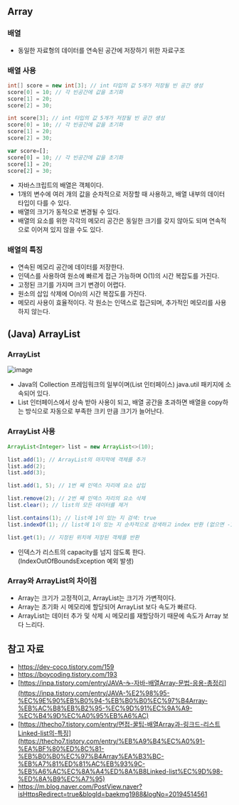 ## Array

### 배열

- 동일한 자료형의 데이터를 연속된 공간에 저장하기 위한 자료구조

### 배열 사용

```java
int[] score = new int[3]; // int 타입의 값 5개가 저장될 빈 공간 생성
score[0] = 10; // 각 빈공간에 값을 초기화
score[1] = 20;
score[2] = 30;
```

```cpp
int score[3]; // int 타입의 값 5개가 저장될 빈 공간 생성
score[0] = 10; // 각 빈공간에 값을 초기화
score[1] = 20;
score[2] = 30;
```

```jsx
var score=[];
score[0] = 10; // 각 빈공간에 값을 초기화
score[1] = 20;
score[2] = 30;
```

- 자바스크립트의 배열은 객체이다.
- 1개의 변수에 여러 개의 값을 순차적으로 저장할 때 사용하고, 배열 내부의 데이터 타입이 다를 수 있다.
- 배열의 크기가 동적으로 변경될 수 있다.
- 배열의 요소를 위한 각각의 메모리 공간은 동일한 크기를 갖지 않아도 되며 연속적으로 이어져 있지 않을 수도 있다.

### 배열의 특징

- 연속된 메모리 공간에 데이터를 저장한다.
- 인덱스를 사용하여 원소에 빠르게 접근 가능하며 O(1)의 시간 복잡도를 가진다.
- 고정된 크기를 가지며 크기 변경이 어렵다.
- 원소의 삽입 삭제에 O(n)의 시간 복잡도를 가진다.
- 메모리 사용이 효율적이다. 각 원소는 인덱스로 접근되며, 추가적인 메모리를 사용하지 않는다.

## (Java) ArrayList

### ArrayList

![image](https://github.com/kknyapple/CS-Study/assets/72698829/4d643a87-431e-4812-8337-8784fab46142)

- Java의 Collection 프레임워크의 일부이며(List 인터페이스) java.util 패키지에 소속되어 있다.
- List 인터페이스에서 상속 받아 사용이 되고, 배열 공간을 초과하면 배열을 copy하는 방식으로 자동으로 부족한 크키 만큼 크기가 늘어난다.

### ArrayList 사용

```java
ArrayList<Integer> list = new ArrayList<>(10);

list.add(1); // ArrayList의 마지막에 객체를 추가
list.add(2);
list.add(3);

list.add(1, 5); // 1번 째 인덱스 자리에 요소 삽입

list.remove(2); // 2번 째 인덱스 자리의 요소 삭제
list.clear(); // list의 모든 데이터를 제거

list.contains(1); // list에 1이 있는 지 검색: true
list.indexOf(1); // list에 1이 있는 지 순차적으로 검색하고 index 반환 (없으면 -1)

list.get(1); // 지정된 위치에 저장된 객체를 반환
```

- 인덱스가 리스트의 capacity를 넘지 않도록 한다. (IndexOutOfBoundsException 예외 발생)

### Array와 ArrayList의 차이점

- Array는 크기가 고정적이고, ArrayList는 크기가 가변적이다.
- Array는 초기화 시 메모리에 할당되어 ArrayList 보다 속도가 빠르다.
- ArrayList는 데이터 추가 및 삭제 시 메모리를 재할당하기 때문에 속도가 Array 보다 느리다.

## 참고 자료

- https://dev-coco.tistory.com/159
- https://boycoding.tistory.com/193
- [https://inpa.tistory.com/entry/JAVA-☕-자바-배열Array-문법-응용-총정리](https://inpa.tistory.com/entry/JAVA-%E2%98%95-%EC%9E%90%EB%B0%94-%EB%B0%B0%EC%97%B4Array-%EB%AC%B8%EB%B2%95-%EC%9D%91%EC%9A%A9-%EC%B4%9D%EC%A0%95%EB%A6%AC)
- [https://thecho7.tistory.com/entry/면접-꿀팁-배열Array과-링크드-리스트Linked-list의-특징](https://thecho7.tistory.com/entry/%EB%A9%B4%EC%A0%91-%EA%BF%80%ED%8C%81-%EB%B0%B0%EC%97%B4Array%EA%B3%BC-%EB%A7%81%ED%81%AC%EB%93%9C-%EB%A6%AC%EC%8A%A4%ED%8A%B8Linked-list%EC%9D%98-%ED%8A%B9%EC%A7%95)
- https://m.blog.naver.com/PostView.naver?isHttpsRedirect=true&blogId=baekmg1988&logNo=20194514561
